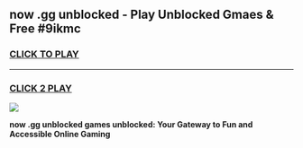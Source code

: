 
## now .gg unblocked - Play Unblocked Gmaes & Free #9ikmc
<h3>
<a href="https://news.freeplayer.one?title=now_.gg_unblocked&ref=03M">CLICK TO PLAY</a></h3>
<hr>

<h3>
<a href="https://news.freeplayer.one?title=now_.gg_unblocked&ref=03M">CLICK 2 PLAY</a>
  
</h3>

<a href="https://news.freeplayer.one?title=now_.gg_unblocked&ref=03M"><img src="https://clearcache.store/games.png"></a>


**now .gg unblocked games unblocked: Your Gateway to Fun and Accessible Online Gaming**
